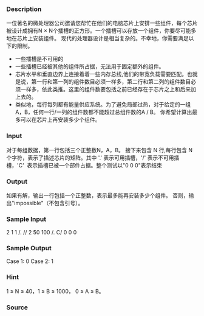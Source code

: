
### Description
一位著名的微处理器公司邀请您帮忙在他们的电脑芯片上安排一些组件，每个芯片被设计成拥有N × N个插槽的正方形。一个插槽可以存放一个组件，你要尽可能多地在芯片上安装组件。
现代的处理器设计是相当复杂的。不幸地，你需要满足以下的限制。
* 一些插槽是不可用的
* 一些插槽已经被其他的组件所占据，无法用于固定额外的组件。
* 芯片水平和垂直边界上连接着着一些内存总线,他们的带宽负载需要匹配。也就是说，第一行和第一列的组件数目必须一样多，第二行和第二列的组件数目必须一样多，依此类推。这里的组件数要包括之前已经存在于芯片之上和后来加上去的。
* 类似地，每行每列都有能量供应系统。为了避免局部过热，对于给定的一组A，B，任何一行/一列的组件数都不能超过总组件数的A / B。
你希望计算出最多可以在芯片上再安装多少个组件。


### Input

对于每组数据，第一行包括三个正整数N，A，B。
接下来包含 N 行,每行包含 N 个字符，表示了描述芯片的矩阵。其中 '.' 表示可用插槽，'/' 表示不可用插槽，'C' 
表示插槽已被一个部件占据。整个测试以"0 0 0"表示结束



### Output
如果有解，输出一行包括一个正整数，表示最多能再安装多少个组件。
否则，输出"impossible"（不包含引号）。


### Sample Input
2 1 1
/.
//
2 50 100
/.
C/
0 0 0
### Sample Output
Case 1: 0
Case 2: 1
### Hint
1 ≤ N ≤ 40，1 ≤ B ≤ 1000， 0 ≤ A ≤ B。

### Source
